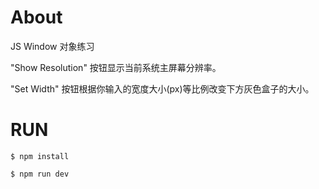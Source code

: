 About
====

JS Window 对象练习

"Show Resolution" 按钮显示当前系统主屏幕分辨率。

"Set Width" 按钮根据你输入的宽度大小(px)等比例改变下方灰色盒子的大小。

RUN
====

`$ npm install`

`$ npm run dev`
